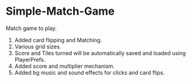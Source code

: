 # Simple-Match-Game

Match game to play.



1. Added card flipping and Matching.
2. Various grid sizes.
3. Score and Tiles turned will be automatically saved and loaded using PlayerPrefs.
4. Added score and multiplier mechanism.
5. Added bg music and sound effects for clicks and card flips.
